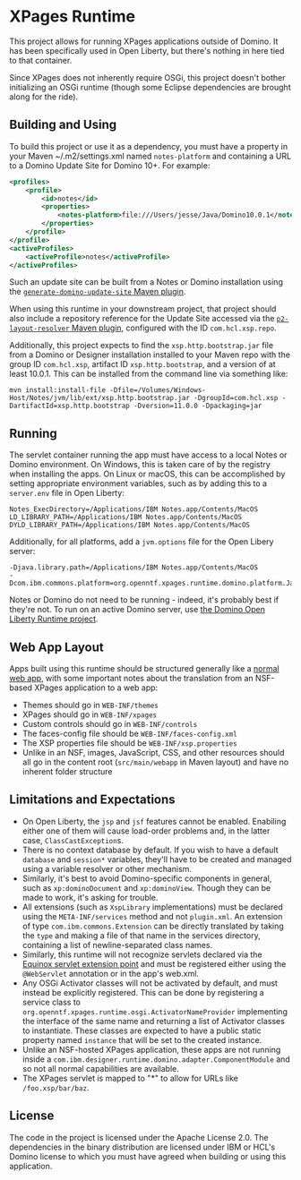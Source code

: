 # XPages Runtime

This project allows for running XPages applications outside of Domino. It has been specifically used in Open Liberty, but there's nothing in here tied to that container.

Since XPages does not inherently require OSGi, this project doesn't bother initializing an OSGi runtime (though some Eclipse dependencies are brought along for the ride).

## Building and Using

To build this project or use it as a dependency, you must have a property in your Maven ~/.m2/settings.xml named `notes-platform` and containing a URL to a Domino Update Site for Domino 10+. For example:

```xml
<profiles>
    <profile>
        <id>notes</id>
        <properties>
            <notes-platform>file:///Users/jesse/Java/Domino10.0.1</notes-platform>
        </properties>
    </profile>
</profile>
<activeProfiles>
    <activeProfile>notes</activeProfile>
</activeProfiles>
```

Such an update site can be built from a Notes or Domino installation using the [`generate-domino-update-site` Maven plugin](https://github.com/OpenNTF/generate-domino-update-site).

When using this runtime in your downstream project, that project should also include a repository reference for the Update Site accessed via the [`p2-layout-resolver` Maven plugin](https://github.com/OpenNTF/p2-layout-provider), configured with the ID `com.hcl.xsp.repo`.

Additionally, this project expects to find the `xsp.http.bootstrap.jar` file from a Domino or Designer installation installed to your Maven repo with the group ID `com.hcl.xsp`, artifact ID `xsp.http.bootstrap`, and a version of at least 10.0.1. This can be installed from the command line via something like:

```
mvn install:install-file -Dfile=/Volumes/Windows-Host/Notes/jvm/lib/ext/xsp.http.bootstrap.jar -DgroupId=com.hcl.xsp -DartifactId=xsp.http.bootstrap -Dversion=11.0.0 -Dpackaging=jar
```

## Running

The servlet container running the app must have access to a local Notes or Domino environment. On Windows, this is taken care of by the registry when installing the apps. On Linux or macOS, this can be accomplished by setting appropriate environment variables, such as by adding this to a `server.env` file in Open Liberty:

```
Notes_ExecDirectory=/Applications/IBM Notes.app/Contents/MacOS
LD_LIBRARY_PATH=/Applications/IBM Notes.app/Contents/MacOS
DYLD_LIBRARY_PATH=/Applications/IBM Notes.app/Contents/MacOS
```

Additionally, for all platforms, add a `jvm.options` file for the Open Libery server:

```
-Djava.library.path=/Applications/IBM Notes.app/Contents/MacOS
-Dcom.ibm.commons.platform=org.openntf.xpages.runtime.domino.platform.JakartaDominoPlatform
```

Notes or Domino do not need to be running - indeed, it's probably best if they're not. To run on an active Domino server, use [the Domino Open Liberty Runtime project](https://github.com/OpenNTF/openliberty-domino).

## Web App Layout

Apps built using this runtime should be structured generally like a [normal web app](https://www.mkyong.com/maven/how-to-create-a-web-application-project-with-maven/), with some important notes about the translation from an NSF-based XPages application to a web app:

* Themes should go in `WEB-INF/themes`
* XPages should go in `WEB-INF/xpages`
* Custom controls should go in `WEB-INF/controls`
* The faces-config file should be `WEB-INF/faces-config.xml`
* The XSP properties file should be `WEB-INF/xsp.properties`
* Unlike in an NSF, images, JavaScript, CSS, and other resources should all go in the content root (`src/main/webapp` in Maven layout) and have no inherent folder structure

## Limitations and Expectations

* On Open Liberty, the `jsp` and `jsf` features cannot be enabled. Enabiling either one of them will cause load-order problems and, in the latter case, `ClassCastException`s.
* There is no context database by default. If you wish to have a default `database` and `session*` variables, they'll have to be created and managed using a variable resolver or other mechanism.
* Similarly, it's best to avoid Domino-specific components in general, such as `xp:dominoDocument` and `xp:dominoView`. Though they can be made to work, it's asking for trouble.
* All extensions (such as `XspLibrary` implementations) must be declared using the `META-INF/services` method and not `plugin.xml`. An extension of type `com.ibm.commons.Extension` can be directly translated by taking the `type` and making a file of that name in the services directory, containing a list of newline-separated class names.
* Similarly, this runtime will not recognize servlets declared via the [Equinox servlet extension point](https://www.eclipse.org/equinox/server/http_in_equinox.php) and must be registered either using the `@WebServlet` annotation or in the app's web.xml.
* Any OSGi Activator classes will not be activated by default, and must instead be explicitly registered. This can be done by registering a service class to `org.openntf.xpages.runtime.osgi.ActivatorNameProvider` implementing the interface of the same name and returning a list of Activator classes to instantiate. These classes are expected to have a public static property named `instance` that will be set to the created instance.
* Unlike an NSF-hosted XPages application, these apps are not running inside a `com.ibm.designer.runtime.domino.adapter.ComponentModule` and so not all normal capabilities are available.
* The XPages servlet is mapped to "*" to allow for URLs like `/foo.xsp/bar/baz`.

## License

The code in the project is licensed under the Apache License 2.0. The dependencies in the binary distribution are licensed under IBM or HCL's Domino license to which you must have agreed when building or using this application.
